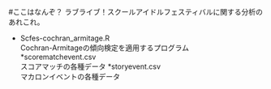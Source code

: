#ここはなんぞ？
ラブライブ！スクールアイドルフェスティバルに関する分析のあれこれ。  
* Scfes-cochran_armitage.R  
Cochran-Armitageの傾向検定を適用するプログラム
*scorematchevent.csv  
スコアマッチの各種データ
*storyevent.csv  
マカロンイベントの各種データ
